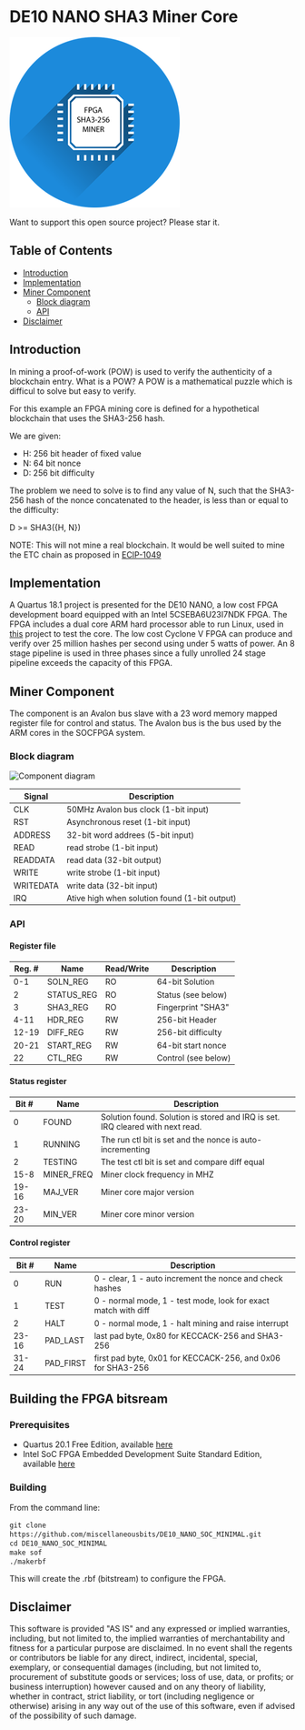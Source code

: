 # DE10 NANO SHA3 Miner Core

![FPGA mining](doc/miner.png)

Want to support this open source project? Please star it.

## Table of Contents

* [Introduction](#introduction)
* [Implementation](#implementation)
* [Miner Component](#miner_component)
	* [Block diagram](#block_diagram)
	* [API](#api)
* [Disclaimer](#disclaimer)

## Introduction

In mining a proof-of-work (POW) is used to verify the authenticity of a blockchain entry. What is a POW?
A POW is a mathematical puzzle which is difficul to solve but easy to verify.

For this example an FPGA mining core is defined for a hypothetical blockchain that uses the SHA3-256 hash.

We are given:

- H: 256 bit header of fixed value
- N: 64 bit nonce
- D: 256 bit difficulty

The problem we need to solve is to find any value of N, such that the SHA3-256 hash of the nonce concatenated
to the header, is less than or equal to the difficulty:

D >= SHA3({H, N})

NOTE: This will not mine a real blockchain. It would be well suited to mine the ETC chain as proposed
in [ECIP-1049](https://github.com/ethereumclassic/ECIPs/issues/13)

## Implementation

A Quartus 18.1 project is presented for the DE10 NANO, a low cost FPGA development board equipped with
an Intel 5CSEBA6U23I7NDK FPGA. The FPGA includes a dual core ARM hard processor able to run Linux,
used in [this](https://github.com/miscellaneousbits/linux-socfpga-sha3-miner.git) project to test the core.
The low cost Cyclone V FPGA can produce and verify over 25 million hashes
per second using under 5 watts of power. An 8 stage pipeline is used in three phases since a fully unrolled
24 stage pipeline exceeds the capacity of this FPGA.

## Miner Component

The component is an Avalon bus slave with a 23 word memory mapped register file for control and status.
The Avalon bus is the bus used by the ARM cores in the SOCFPGA system.

### Block diagram

![Component diagram](quartus_18.1/doc/block.png)

| Signal | Description|
| --- | --- |
| CLK| 50MHz Avalon bus clock (1-bit input) |
| RST | Asynchronous reset (1-bit input) |
| ADDRESS | 32-bit word addrees (5-bit input) |
| READ | read strobe (1-bit input) |
| READDATA | read data (32-bit output) |
| WRITE | write strobe (1-bit input) |
| WRITEDATA | write data (32-bit input) |
| IRQ | Ative high when solution found (1-bit output) |

### API

#### Register file

| Reg. # | Name | Read/Write | Description|
| --- | --- | --- | --- |
| 0-1 | SOLN_REG | RO | 64-bit Solution |
| 2 | STATUS_REG | RO | Status (see below) |
| 3 | SHA3_REG | RO | Fingerprint "SHA3" |
| 4-11 | HDR_REG | RW | 256-bit Header |
| 12-19 | DIFF_REG | RW | 256-bit difficulty |
| 20-21 | START_REG | RW | 64-bit start nonce |
| 22 | CTL_REG | RW | Control (see below) |

#### Status register

| Bit # | Name | Description |
| --- | --- | --- |
| 0 | FOUND | Solution found. Solution is stored and IRQ is set. IRQ cleared with next read. |
| 1 | RUNNING | The run ctl bit is set and the nonce is auto-incrementing |
| 2 | TESTING | The test ctl bit is set and compare diff equal |
| 15-8 | MINER_FREQ | Miner clock frequency in MHZ |
| 19-16 | MAJ_VER | Miner core major version |
| 23-20 | MIN_VER | Miner core minor version |

#### Control register

| Bit # | Name | Description |
| --- | --- | --- |
| 0 | RUN | 0 - clear, 1 - auto increment the nonce and check hashes |
| 1 | TEST | 0 - normal mode, 1 - test mode, look for exact match with diff |
| 2 | HALT | 0 - normal mode, 1 - halt mining and raise interrupt |
| 23-16 | PAD_LAST | last pad byte, 0x80 for KECCACK-256 and SHA3-256 |
| 31-24 | PAD_FIRST | first pad byte, 0x01 for KECCACK-256, and 0x06 for SHA3-256 |

## Building the FPGA bitsream

### Prerequisites

- Quartus 20.1 Free Edition, available [here](https://fpgasoftware.intel.com/?edition=lite)
- Intel SoC FPGA Embedded Development Suite Standard Edition, available [here](https://fpgasoftware.intel.com/soceds/20.1/?edition=standard)

### Building

From the command line:
```
git clone https://github.com/miscellaneousbits/DE10_NANO_SOC_MINIMAL.git
cd DE10_NANO_SOC_MINIMAL
make sof
./makerbf
```
This will create the .rbf (bitstream) to configure the FPGA.

## Disclaimer

This software is provided "AS IS" and any expressed or implied warranties, including, but not limited to, the implied warranties of merchantability and fitness for a particular purpose are disclaimed. In no event shall the regents or contributors be liable for any direct, indirect, incidental, special, exemplary, or consequential damages (including, but not limited to, procurement of substitute goods or services; loss of use, data, or profits; or business interruption) however caused and on any theory of liability, whether in contract, strict liability, or tort (including negligence or otherwise) arising in any way out of the use of this software, even if advised of the possibility of such damage.  
